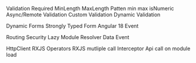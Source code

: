 Validation
    Required
    MinLength
    MaxLength
    Patten
    min
    max
    isNumeric
    Async/Remote Validation
    Custom Validation
    Dynamic Validation

Dynamic Forms
Strongly Typed Form
Angular 18 Event

Routing 
    Security
    Lazy Module 
    Resolver
    Data
    Event

HttpClient
    RXJS Operators
    RXJS mutliple call
    Interceptor
    Api call on module load




    